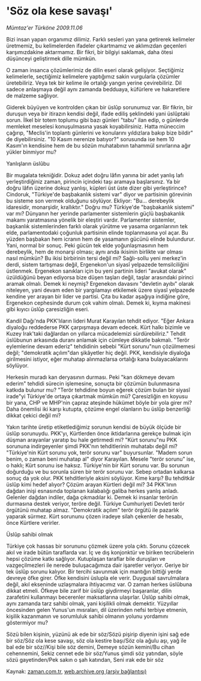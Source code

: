 # 'Söz ola kese savaşı'

*Mümtaz'er Türköne 2009.11.06*

<tr><td class="metin" colspan="2" style="padding-top: 20px; padding-left: 5px; ">Bizi insan yapan organımız dilimiz. Farklı sesleri yan yana getirerek kelimeler üretmemiz, bu kelimelerden ifadeler çıkartmamız ve aklımızdan geçenleri karşımızdakine aktarmamız. Bir fikri, bir bilgiyi saklamak, daha ötesi düşünceyi geliştirmek dille mümkün.</td></tr><tr><td class="metin" colspan="2" style="padding-top: 20px; padding-left: 5px; "><p>O zaman insanca çözümlerimiz de dilin eseri olarak gelişiyor. Seçtiğimiz kelimelerle, seçtiğimiz kelimelere yaptığımız sakin vurgularla çözümler üretebiliriz. Veya tek bir kelime ile ortalığı yangın yerine çevirebiliriz. Dil sadece anlaşmaya değil aynı zamanda bedduaya, küfürlere ve hakaretlere de malzeme sağlıyor.
<p>Giderek büyüyen ve kontrolden çıkan bir üslûp sorunumuz var. Bir fikrin, bir duruşun veya bir itirazın kendisi değil, ifade ediliş şeklindeki yani üslûptaki sorun. İlkel bir totem toplumu gibi bazı günleri "tabu" ilan edip, o günlerde memleket meselesi konuşulmasına yasak koyabilirsiniz. Hatta müneccim çağırıp, "Meclis'in toplantı günlerini ve konularını yıldızlara bakıp bize bildir" de diyebilirsiniz. "10 Kasım nerenize batıyor?" sorusunda ise hem 10 Kasım'ın kendisine hem de bu sözün muhatabının tahammül sınırlarına ağır yükler binmiyor mu?
<p>Yanlışların üslûbu
<p>Bir mugalata tekniğidir. Dokuz adet doğru lâfın yanına bir adet yanlış lafı yerleştirdiğiniz zaman, pirincin içindeki taşı aramaya başlarsınız. Ya bir doğru lâfın üzerine dokuz yanlışı, küpleri üst üste dizer gibi yerleştirince? Cindoruk, "Türkiye'de başbakanlık sistemi var" diyor ve partisinin görevinin bu sisteme son vermek olduğunu söylüyor. Ekliyor: "Bu... derebeylik idaresidir, monarşidir, krallıktır." Doğru mu? Türkiye'de "başbakanlık sistemi" var mı? Dünyanın her yerinde parlamenter sistemlerin güçlü başbakanlık makamı yaratmasına yönelik bir eleştiri vardır. Parlamenter sistemler, başkanlık sistemlerinden farklı olarak yürütme ve yasama organlarının tek elde, parlamentodaki çoğunluk partisinin elinde toplanmasına yol açar. Bu yüzden başbakan hem icranın hem de yasamanın gücünü elinde bulundurur. Yani, normal bir sonuç. Peki gücün tek elde yoğunlaşmasının hem derebeylik, hem de monarşi olması; aynı anda ikisinin birlikte var olması nasıl mümkün? Bu ikisi birbirinin tersi değil mi? Sağlı-sollu yeni merkez'in derdi, sistem tartışması değil, Ergenekon'un siyasî yelpazede temsilciliğini üstlenmek. Ergenekon sanıkları için bu yeni partinin lideri "avukat olarak" üzüldüğünü beyan ediyorsa bize düşen taşları değil, taşlar arasındaki pirinci aramak olmalı. Demek ki neymiş? Ergenekon davasını "devletin ayıbı" olarak niteleyen, yani devam eden bir yargılamayı etkilemek üzere siyasî yelpazede kendine yer arayan bir lider ve partisi. Çıta bu kadar aşağıya indiğine göre, Ergenekon cephesinde durum çok vahim olmalı. Demek ki, kıyma makinesi gibi kıyıcı üslûp çaresizliğin eseri.
<p>Kandil Dağı'nda PKK'lıların lideri Murat Karayılan tehdit ediyor. "Eğer Ankara diyaloğu reddederse PKK çarpışmaya devam edecek. Kürt halkı bizimle ve Kuzey Irak'taki dağlardan on yıllarca mücadelemizi sürdürebiliriz." Tehdit üslûbunun arkasında duranı anlamak için cümleye dikkatle bakmalı. "Terör eylemlerine devam ederiz" tehdidinin sebebi "Kürt sorunu"nun çözülmemesi değil; "demokratik açılım"dan şikâyetler hiç değil. PKK, kendisiyle diyaloğa girilmesini istiyor, eğer muhatap alınmazlarsa ortalığı kana bulayacaklarını söylüyor.
<p>Herkesin muradı kan deryasının durması. Peki "kan dökmeye devam ederim" tehdidi sürecin işlemesine, sonuçta bir çözümün bulunmasına katkıda bulunur mu? "Terör tehdidine boyun eğerek çözüm bulan bir siyasî irade"yi Türkiye'de ortaya çıkartmak mümkün mü? Çaresizliğin en koyusu bir yana, CHP ve MHP'nin çapraz ateşinde hükümet böyle bir yola girer mi? Daha önemlisi iki karşı kutupta, çözüme engel olanların bu üslûp benzerliği dikkat çekici değil mi?
<p>Yakın tarihte üretip etiketlediğimiz sorunun kendisi de büyük ölçüde bir üslûp sorunuydu. PKK'yı, Kürtlerden önce iktidarlarına gerekçe bulmak için düşman arayanlar yaratıp bu hale getirmedi mi? "Kürt sorunu"nu PKK sorununa indirgeyenler şimdi PKK'nın tehditlerinin muhatabı değil mi? "Türkiye'nin Kürt sorunu yok, terör sorunu var" buyursunlar. "Madem sorun benim, o zaman beni muhatap al" diyor Karayılan. Mesele "terör sorunu" ise, o haklı; Kürt sorunu ise haksız. Türkiye'nin bir Kürt sorunu var. Bu sorunun doğurduğu ve bu sorunla süren bir terör sorunu var. Sebep ortadan kalkarsa sonuç da yok olur. PKK tehditleriyle aksini söylüyor. Kime karşı? Bu tehditkâr üslûp kimi hedef alıyor? Çözüm arayan Kürtleri değil mi? 34 PKK'lının dağdan inişi esnasında toplanan kalabalığı galiba herkes yanlış anladı. Gelenler dağdan indiler, dağa çıkmadılar ki. Demek ki insanlar terörün durmasına destek veriyor, teröre değil. Türkiye Cumhuriyeti Devleti terör örgütünü muhatap almaz. "Demokratik açılım" terör örgütü ile pazarlık yaparak sürmez. Kürt sorununu çözen iradeye silah çekenler de hesabı, önce Kürtlere verirler.
<p>Üslûp sahibi olmak
<p>Türkiye çok hassas bir sorununu çözmek üzere yola çıktı. Sorunu çözecek akıl ve irade bütün taraflarda var. İç ve dış konjonktür ve biriken tecrübelerin hepsi çözüme katkı sağlıyor. Kutuplaşan taraflar bile duruşları ve vazgeçilmezleri ile nerede buluşacağımıza dair işaretler veriyor. Geriye bir tek üslûp sorunu kalıyor. Bir tercihi savunmak için mantığın bittiği yerde devreye öfke girer. Öfke kendisini üslupla ele verir. Duygusal savrulmalara değil, akıl ekseninde uzlaşmalara ihtiyacımız var. O zaman herkes üslûbuna dikkat etmeli. Öfkeye bile zarif bir üslûp giydirmeyi başaranlar, dilin zarafetini kullanmayı becerenler maksatlarına ulaşırlar. Üslûp sahibi olmak, aynı zamanda tarz sahibi olmak, yani kişilikli olmak demektir. Yüzyıllar öncesinden gelen Yunus'un mısraları, dil üzerinden nefsi terbiye etmenin, kişilik kazanmanın ve sorumluluk sahibi olmanın yolunu yordamını göstermiyor mu?
<p>Sözü bilen kişinin, yüzünü ak ede bir söz/Sözü pişirip diyenin işini sağ ede bir söz/Söz ola kese savaşı, söz ola kestire başı/Söz ola ağulu aşı, yağ ile bal ede bir söz//Kişi bile söz demini, Demeye sözün kemini/Bu cihan cehennemini, Sekiz cennet ede bir söz/Yunus şimdi söz yatından, söyle sözü gayetinden/Pek sakın o şah katından, Seni ırak ede bir söz<br/></p></p></p></p></p></p></p></p></p></p></td></tr>

Kaynak: [zaman.com.tr](http://zaman.com.tr/yazar.do?yazino=912154), [web.archive.org (arşiv bağlantısı)](http://web.archive.org/web/20100111030739/http://www.zaman.com.tr:80/yazar.do?yazino=912154)
